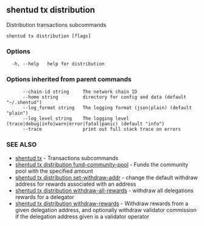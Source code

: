 ## shentud tx distribution

Distribution transactions subcommands

```
shentud tx distribution [flags]
```

### Options

```
  -h, --help   help for distribution
```

### Options inherited from parent commands

```
      --chain-id string     The network chain ID
      --home string         directory for config and data (default "~/.shentud")
      --log_format string   The logging format (json|plain) (default "plain")
      --log_level string    The logging level (trace|debug|info|warn|error|fatal|panic) (default "info")
      --trace               print out full stack trace on errors
```

### SEE ALSO

* [shentud tx](shentud_tx.md)	 - Transactions subcommands
* [shentud tx distribution fund-community-pool](shentud_tx_distribution_fund-community-pool.md)	 - Funds the community pool with the specified amount
* [shentud tx distribution set-withdraw-addr](shentud_tx_distribution_set-withdraw-addr.md)	 - change the default withdraw address for rewards associated with an address
* [shentud tx distribution withdraw-all-rewards](shentud_tx_distribution_withdraw-all-rewards.md)	 - withdraw all delegations rewards for a delegator
* [shentud tx distribution withdraw-rewards](shentud_tx_distribution_withdraw-rewards.md)	 - Withdraw rewards from a given delegation address, and optionally withdraw validator commission if the delegation address given is a validator operator


